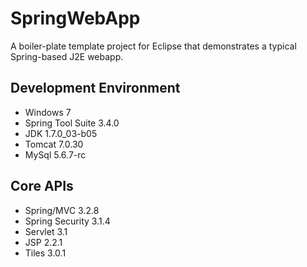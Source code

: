 SpringWebApp
============

A boiler-plate template project for Eclipse that demonstrates a typical Spring-based J2E webapp.

## Development Environment

* Windows 7
* Spring Tool Suite 3.4.0
* JDK 1.7.0_03-b05
* Tomcat 7.0.30
* MySql 5.6.7-rc

## Core APIs
* Spring/MVC 3.2.8
* Spring Security 3.1.4
* Servlet 3.1
* JSP 2.2.1
* Tiles 3.0.1
